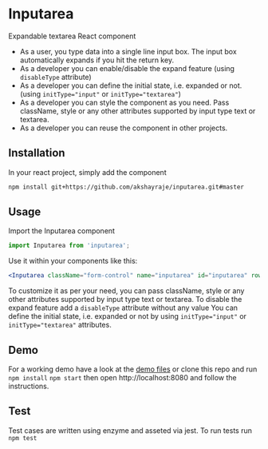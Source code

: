 # Inputarea
Expandable textarea React component

* As a user, you type data into a single line input box. The input box automatically expands if you hit the return key.
* As a developer you can enable/disable the expand feature (using `disableType` attribute)
* As a developer you can define the initial state, i.e. expanded or not. (using `initType="input"` or `initType="textarea"`)
* As a developer you can style the component as you need. Pass className, style or any other attributes supported by input type text or textarea.
* As a developer you can reuse the component in other projects.

## Installation

In your react project, simply add the component 

```sh
npm install git+https://github.com/akshayraje/inputarea.git#master
```

## Usage

Import the Inputarea component

```javascript
import Inputarea from 'inputarea';
```

Use it within your components like this:

```jsx
<Inputarea className="form-control" name="inputarea" id="inputarea" rows="3" placeholder="Input text here" />
```

To customize it as per your need, you can pass className, style or any other attributes supported by input type text or textarea.
To disable the expand feature add a `disableType` attribute without any value
You can define the initial state, i.e. expanded or not by using `initType="input"` or `initType="textarea"` attributes.

## Demo

For a working demo have a look at the [demo files](/demo) or clone this repo and run `npm install` `npm start` then open http://localhost:8080 and follow the instructions.

## Test

Test cases are written using enzyme and asseted via jest. To run tests run `npm test`  